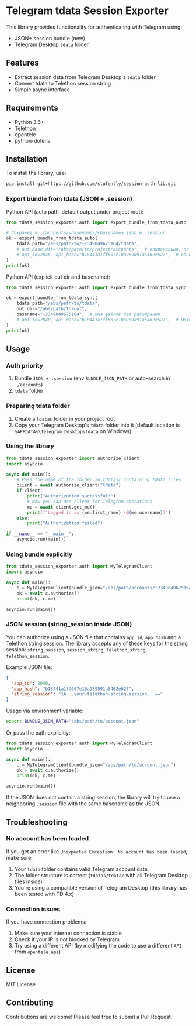 # Telegram tdata Session Exporter

This library provides functionality for authenticating with Telegram using:
- JSON+.session bundle (new)
- Telegram Desktop `tdata` folder

## Features

- Extract session data from Telegram Desktop's `tdata` folder
- Convert tdata to Telethon session string
- Simple async interface

## Requirements

- Python 3.6+
- Telethon
- opentele
- python-dotenv

## Installation

To install the library, use:

```bash
pip install git+https://github.com/stufently/session-auth-lib.git
```

### Export bundle from tdata (JSON + .session)

Python API (auto path, default output under project root):
```python
from tdata_session_exporter.auth import export_bundle_from_tdata_auto

# Сохранит в ./accounts/<basename>/<basename>.json и .session
ok = export_bundle_from_tdata_auto(
    tdata_path="/abs/path/to/+2349049675164/tdata",
    # out_base_dir="/abs/path/to/project/accounts",  # опционально, по умолчанию ./accounts
    # api_id=2040, api_hash="b18441a1ff607e10a989891a5462e627",  # опционально, по умолчанию Desktop ключи
)
print(ok)
```

Python API (explicit out dir and basename):
```python
from tdata_session_exporter.auth import export_bundle_from_tdata_sync

ok = export_bundle_from_tdata_sync(
    tdata_path="/abs/path/to/tdata",
    out_dir="/abs/path/to/out",
    basename="+2349049675164",  # имя файлов без расширения
    # api_id=2040, api_hash="b18441a1ff607e10a989891a5462e627",  # можно не указывать: стоят по умолчанию
)
print(ok)
```

## Usage

### Auth priority

1. Bundle `JSON + .session` (env `BUNDLE_JSON_PATH` or auto-search in `./accounts`)
2. `tdata` folder

### Preparing tdata folder

1. Create a `tdatas` folder in your project root
2. Copy your Telegram Desktop's `tdata` folder into it (default location is `%APPDATA%\Telegram Desktop\tdata` on Windows)

### Using the library

```python
from tdata_session_exporter import authorize_client
import asyncio

async def main():
    # Pass the name of the folder in tdatas/ containing tdata files
    client = await authorize_client("tdata")
    if client:
        print("Authorization successful!")
        # Now you can use client for Telegram operations
        me = await client.get_me()
        print(f"Logged in as {me.first_name} (@{me.username})")
    else:
        print("Authorization failed")

if __name__ == "__main__":
    asyncio.run(main())
```

### Using bundle explicitly

```python
from tdata_session_exporter.auth import MyTelegramClient
import asyncio

async def main():
    c = MyTelegramClient(bundle_json="/abs/path/accounts/+2349049675164.json")
    ok = await c.authorize()
    print(ok, c.me)

asyncio.run(main())
```

### JSON session (string_session inside JSON)

You can authorize using a JSON file that contains `app_id`, `app_hash` and a Telethon string session. The library accepts any of these keys for the string session: `string_session`, `session_string`, `telethon_string`, `telethon_session`.

Example JSON file:

```json
{
  "app_id": 2040,
  "app_hash": "b18441a1ff607e10a989891a5462e627",
  "string_session": "1A...your-telethon-string-session...=="
}
```

Usage via environment variable:

```bash
export BUNDLE_JSON_PATH="/abs/path/to/account.json"
```

Or pass the path explicitly:

```python
from tdata_session_exporter.auth import MyTelegramClient
import asyncio

async def main():
    c = MyTelegramClient(bundle_json="/abs/path/to/account.json")
    ok = await c.authorize()
    print(ok, c.me)

asyncio.run(main())
```

If the JSON does not contain a string session, the library will try to use a neighboring `.session` file with the same basename as the JSON.

## Troubleshooting

### No account has been loaded

If you get an error like `Unexpected Exception: No account has been loaded`, make sure:

1. Your `tdata` folder contains valid Telegram account data
2. The folder structure is correct (`tdatas/tdata/` with all Telegram Desktop files inside)
3. You're using a compatible version of Telegram Desktop (this library has been tested with TD 4.x)

### Connection issues

If you have connection problems:

1. Make sure your internet connection is stable
2. Check if your IP is not blocked by Telegram
3. Try using a different API (by modifying the code to use a different `API` from `opentele.api`)

## License

MIT License

## Contributing

Contributions are welcome! Please feel free to submit a Pull Request.

